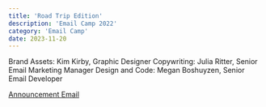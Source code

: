 ```yaml
---
title: 'Road Trip Edition'
description: 'Email Camp 2022'
category: 'Email Camp'
date: 2023-11-20
---
```


Brand Assets: Kim Kirby, Graphic Designer
Copywriting: Julia Ritter, Senior Email Marketing Manager
Design and Code: Megan Boshuyzen, Senior Email Developer

[Announcement Email](https://parcel.io/e/3a06ec55-02ee-4727-b400-38dcb39a2a5c?layout=preview)